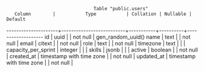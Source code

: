                                     Table "public.users"
       Column        |           Type           | Collation | Nullable |      Default      
---------------------+--------------------------+-----------+----------+-------------------
 id                  | uuid                     |           | not null | gen_random_uuid()
 name                | text                     |           | not null | 
 email               | citext                   |           | not null | 
 role                | text                     |           | not null | 
 timezone            | text                     |           |          | 
 capacity_per_sprint | integer                  |           |          | 
 skills              | jsonb                    |           |          | 
 active              | boolean                  |           | not null | 
 created_at          | timestamp with time zone |           | not null | 
 updated_at          | timestamp with time zone |           | not null | 
